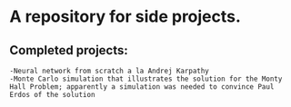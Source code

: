 # A repository for side projects.

## Completed projects:

	-Neural network from scratch a la Andrej Karpathy
	-Monte Carlo simulation that illustrates the solution for the Monty Hall Problem; apparently a simulation was needed to convince Paul Erdos of the solution
